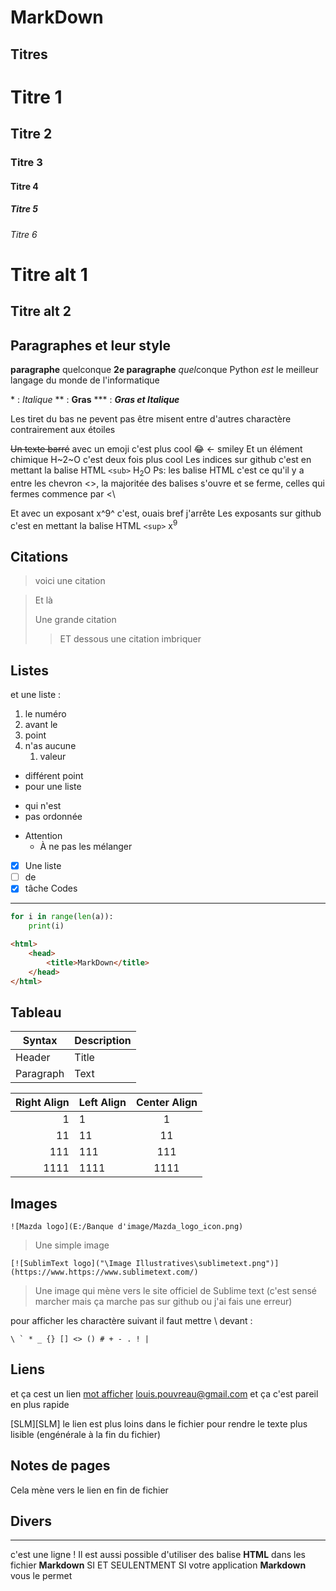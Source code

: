 MarkDown
========
Titres
------

# Titre 1
## Titre 2
### Titre 3
#### Titre 4
##### Titre 5
###### Titre 6
Titre alt 1
===========
Titre alt 2
-----------

Paragraphes et leur style
-------------------------

**paragraphe** quelconque
__2e paragraphe__ *quel*conque
Python _est_ le meilleur langage du monde de l'informatique

\* : *Italique*
\*\* : **Gras**
\*\*\* : ***Gras et Italique***

Les tiret du bas ne pevent pas être misent entre d'autres charactère contrairement aux étoiles


~~Un texte barré~~
avec un emoji c'est plus cool :joy: <- smiley 
Et un élément chimique H~2~O c'est deux fois plus cool
Les indices sur github c'est en mettant la balise HTML `<sub>` H<sub>2</sub>O
Ps: les balise HTML c'est ce qu'il y a entre les chevron \<\>, la majoritée des balises s'ouvre et se ferme, celles qui fermes commence par \<\\

Et avec un exposant x^9^ c'est, ouais bref j'arrête
Les exposants sur github c'est en mettant la balise HTML `<sup>` x<sup>9</sup>


Citations
---------

> voici une citation

> Et là
>
> Une grande citation
>> ET dessous une citation imbriquer

Listes
------

et une liste :
1. le numéro
2. avant le
3. point 
1. n'as aucune
	1. valeur

+ différent point  
+ pour une liste

* qui n'est
* pas ordonnée

- Attention
	- À ne pas les mélanger

- [x] Une liste
- [ ] de 
- [x] tâche
Codes
-----

```Python
for i in range(len(a)):
	print(i)
```
```HTML
<html>
 	<head>
  		<title>MarkDown</title>
 	</head>
</html>
```

Tableau
-------
|   Syntax    | Description |
| ----------- | ----------- |
| Header      | Title       |
| Paragraph   | Text        |

| Right Align | Left Align | Center Align |
| -----------:|:---------- |:------------:|
|           1 | 1          |      1       |
|          11 | 11         |      11      |
|         111 | 111        |     111      |
|        1111 | 1111       |     1111     |

Images
------

	![Mazda logo](E:/Banque d'image/Mazda_logo_icon.png)
> Une simple image

	[![SublimText logo]("\Image Illustratives\sublimetext.png")](https://www.https://www.sublimetext.com/)
> Une image qui mène vers le site officiel de Sublime text (c'est sensé marcher mais ça marche pas sur github ou j'ai fais une erreur)

pour afficher les charactère suivant il faut mettre \\ devant :
```
\ ` * _ {} [] <> () # + - . ! |
```


Liens
-----

et ça cest un lien
[mot afficher](le_lien_n'import "le texte afficher en survolant le lien")
<louis.pouvreau@gmail.com> et ça c'est pareil en plus rapide

[SLM][SLM]
le lien est plus loins dans le fichier pour rendre le texte plus lisible
(engénérale à la fin du fichier)

Notes de pages
--------------

Cela mène vers le lien en fin de fichier

Divers
------

---
c'est une ligne !
Il est aussi possible d'utiliser des balise **HTML** dans les fichier **Markdown** SI ET SEULENTMENT SI votre application **Markdown** vous le permet

[^1]: le lien est en dessous
[SLM]: https://fr.wikipedia.org/wiki/Fusion_s%C3%A9lective_par_laser
